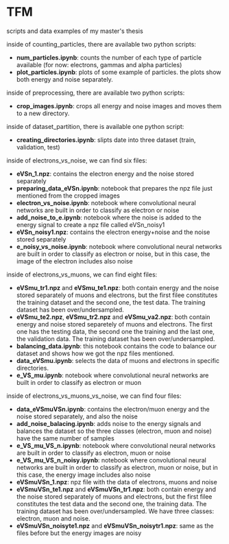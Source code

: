 # TFM
scripts and data examples of my master's thesis

inside of counting_particles, there are available two python scripts:
- **num_particles.ipynb**: counts the number of each type of particle available (for now: electrons, gammas and alpha particles)
- **plot_particles.ipynb**: plots of some example of particles. the plots show both energy and noise separately. 

inside of preprocessing, there are available two python scripts:
- **crop_images.ipynb**: crops all energy and noise images and moves them to a new directory.

inside of dataset_partition, there is available one python script:
- **creating_directories.ipynb**: slipts date into three dataset (train, validation, test)

inside of electrons_vs_noise, we can find six files:
- **eVSn_1.npz**: contains the electron energy and the noise stored separately
- **preparing_data_eVSn.ipynb**: notebook that prepares the npz file just mentioned from the cropped images
- **electron_vs_noise.ipynb**: notebook where convolutional neural networks are built in order to classify as electron or noise
- **add_noise_to_e.ipynb**: notebook where the noise is added to the energy signal to create a npz file called eVSn_noisy1
- **eVSn_noisy1.npz**: contains the electron energy+noise and the noise stored separately
- **e_noisy_vs_noise.ipynb**: notebook where convolutional neural networks are built in order to classify as electron or noise, but in this case, the image of the electron includes also noise

inside of electrons_vs_muons, we can find eight files:
- **eVSmu_tr1.npz** and **eVSmu_te1.npz**: both contain energy and the noise stored separately of muons and electrons, but the first filee constitutes the training dataset and the second one, the test data. The training dataset has been over/undersampled.
- **eVSmu_te2.npz**, **eVSmu_tr2.npz** and **eVSmu_va2.npz**: both contain energy and noise stored separetely of muons and electrons. The first one has the testing data, the second one the training and the last one, the validation data. The training dataset has been over/undersampled.
- **balancing_data.ipynb**: this notebook contains the code to balance our dataset and shows how we got the npz files mentioned.
- **data_eVSmu.ipynb**: selects the data of muons and electrons in specific directories.
- **e_VS_mu.ipynb**: notebook where convolutional neural networks are built in order to classify as electron or muon

inside of electrons_vs_muons_vs_noise, we can find four files:
- **data_eVSmuVSn.ipynb**: contains the electron/muon energy and the noise stored separately, and also the noise
- **add_noise_balacing.ipynb**: adds noise to the energy signals and balances the dataset so the three classes (electron, muon and noise) have the same number of samples
- **e_VS_mu_VS_n.ipynb**: notebook where convolutional neural networks are built in order to classify as electron, muon or noise
- **e_VS_mu_VS_n_noisy.ipynb**: notebook where convolutional neural networks are built in order to classify as electron, muon or noise, but in this case, the energy image includes also noise
- **eVSmuVSn_1.npz**: npz file with the data of electrons, muons and noise
- **eVSmuVSn_te1.npz** and **eVSmuVSn_tr1.npz**: both contain energy and the noise stored separately of muons and electrons, but the first filee constitutes the test data and the second one, the training data. The training dataset has been over/undersampled. We have three classes: electron, muon and noise.
- **eVSmuVSn_noisyte1.npz** and **eVSmuVSn_noisytr1.npz**: same as the files before but the energy images are noisy
